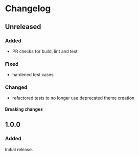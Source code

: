 # Changelog

## Unreleased

### Added
- PR checks for build, lint and test

### Fixed
- hardened test cases

### Changed
- refactored tests to no longer use deprecated theme creation

#### Breaking changes

## 1.0.0

### Added
Initial release.

